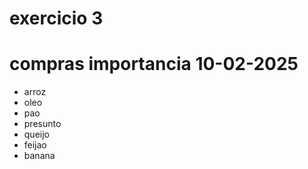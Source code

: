 # exercicio 3
# compras importancia 10-02-2025
- arroz
- oleo
- pao
- presunto
- queijo
- feijao
- banana
